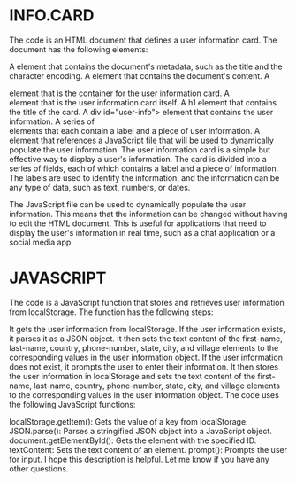 # INFO.CARD

The code is an HTML document that defines a user information card. The document has the following elements:

A <head> element that contains the document's metadata, such as the title and the character encoding.
A <body> element that contains the document's content.
A <div class="container"> element that is the container for the user information card.
A <div id="info-card"> element that is the user information card itself.
A h1 element that contains the title of the card.
A div id="user-info"> element that contains the user information.
A series of <div class="field"> elements that each contain a label and a piece of user information.
A <script src="script.js"></script> element that references a JavaScript file that will be used to dynamically populate the user information.
The user information card is a simple but effective way to display a user's information. The card is divided into a series of fields, each of which contains a label and a piece of information. The labels are used to identify the information, and the information can be any type of data, such as text, numbers, or dates.

The JavaScript file can be used to dynamically populate the user information. This means that the information can be changed without having to edit the HTML document. This is useful for applications that need to display the user's information in real time, such as a chat application or a social media app.


# JAVASCRIPT

The code is a JavaScript function that stores and retrieves user information from localStorage. The function has the following steps:

It gets the user information from localStorage.
If the user information exists, it parses it as a JSON object.
It then sets the text content of the first-name, last-name, country, phone-number, state, city, and village elements to the corresponding values in the user information object.
If the user information does not exist, it prompts the user to enter their information.
It then stores the user information in localStorage and sets the text content of the first-name, last-name, country, phone-number, state, city, and village elements to the corresponding values in the user information object.
The code uses the following JavaScript functions:

localStorage.getItem(): Gets the value of a key from localStorage.
JSON.parse(): Parses a stringified JSON object into a JavaScript object.
document.getElementById(): Gets the element with the specified ID.
textContent: Sets the text content of an element.
prompt(): Prompts the user for input.
I hope this description is helpful. Let me know if you have any other questions.

